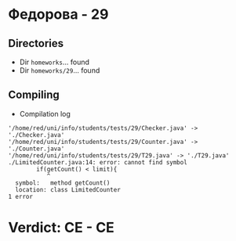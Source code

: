 # Федорова - 29
## Directories
- Dir `homeworks`... found
- Dir `homeworks/29`... found
## Compiling
- Compilation log
```
'/home/red/uni/info/students/tests/29/Checker.java' -> './Checker.java'
'/home/red/uni/info/students/tests/29/Counter.java' -> './Counter.java'
'/home/red/uni/info/students/tests/29/T29.java' -> './T29.java'
./LimitedCounter.java:14: error: cannot find symbol
        if(getCount() < limit){
           ^
  symbol:   method getCount()
  location: class LimitedCounter
1 error

```
# Verdict: **CE** - CE

